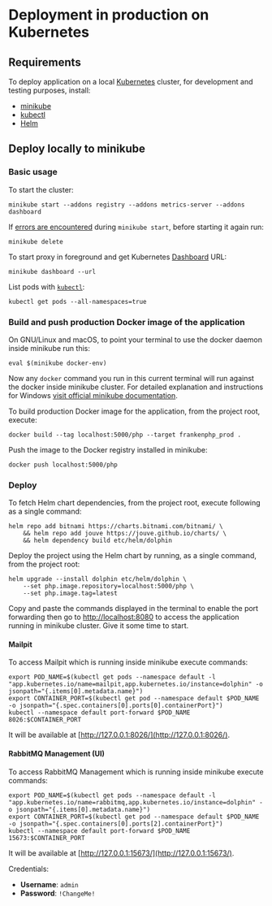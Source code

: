 # Deployment in production on Kubernetes

## Requirements

To deploy application on a local [Kubernetes](https://kubernetes.io/) cluster, for development and testing purposes, install:

- [minikube](https://minikube.sigs.k8s.io/docs/start/)
- [kubectl](https://kubernetes.io/docs/tasks/tools/#kubectl)
- [Helm](https://helm.sh/docs/intro/quickstart/)

## Deploy locally to minikube

### Basic usage

To start the cluster:

    minikube start --addons registry --addons metrics-server --addons dashboard

If [errors are encountered](https://github.com/kubernetes/minikube/issues/19387) during `minikube start`, before starting it again run:

    minikube delete

To start proxy in foreground and get Kubernetes [Dashboard](https://minikube.sigs.k8s.io/docs/handbook/dashboard/) URL:

    minikube dashboard --url

List pods with [`kubectl`](https://kubernetes.io/docs/reference/kubectl/):

    kubectl get pods --all-namespaces=true

### Build and push production Docker image of the application

On GNU/Linux and macOS, to point your terminal to use the docker daemon inside minikube run this:

    eval $(minikube docker-env)

Now any `docker` command you run in this current terminal will run against the docker inside minikube cluster. For detailed explanation and instructions for Windows [visit official minikube documentation](https://minikube.sigs.k8s.io/docs/handbook/pushing/#1-pushing-directly-to-the-in-cluster-docker-daemon-docker-env).

To build production Docker image for the application, from the project root, execute:

    docker build --tag localhost:5000/php --target frankenphp_prod .

Push the image to the Docker registry installed in minikube:

    docker push localhost:5000/php

### Deploy

To fetch Helm chart dependencies, from the project root, execute following as a single command:

    helm repo add bitnami https://charts.bitnami.com/bitnami/ \
        && helm repo add jouve https://jouve.github.io/charts/ \
        && helm dependency build etc/helm/dolphin

Deploy the project using the Helm chart by running, as a single command, from the project root:

    helm upgrade --install dolphin etc/helm/dolphin \
        --set php.image.repository=localhost:5000/php \
        --set php.image.tag=latest

Copy and paste the commands displayed in the terminal to enable the port forwarding then go to [http://localhost:8080](http://localhost:8080) to access the application running in minikube cluster. Give it some time to start.

#### Mailpit

To access Mailpit which is running inside minikube execute commands:

    export POD_NAME=$(kubectl get pods --namespace default -l "app.kubernetes.io/name=mailpit,app.kubernetes.io/instance=dolphin" -o jsonpath="{.items[0].metadata.name}")
    export CONTAINER_PORT=$(kubectl get pod --namespace default $POD_NAME -o jsonpath="{.spec.containers[0].ports[0].containerPort}")
    kubectl --namespace default port-forward $POD_NAME 8026:$CONTAINER_PORT

It will be available at [http://127.0.0.1:8026/](http://127.0.0.1:8026/).

#### RabbitMQ Management (UI)

To access RabbitMQ Management which is running inside minikube execute commands:

    export POD_NAME=$(kubectl get pods --namespace default -l "app.kubernetes.io/name=rabbitmq,app.kubernetes.io/instance=dolphin" -o jsonpath="{.items[0].metadata.name}")
    export CONTAINER_PORT=$(kubectl get pod --namespace default $POD_NAME -o jsonpath="{.spec.containers[0].ports[2].containerPort}")
    kubectl --namespace default port-forward $POD_NAME 15673:$CONTAINER_PORT

It will be available at [http://127.0.0.1:15673/](http://127.0.0.1:15673/).

Credentials:

- **Username**: `admin`
- **Password**: `!ChangeMe!`

